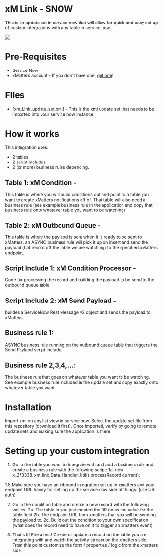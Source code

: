 # xM Link - SNOW
This is an update set in service now that will allow for quick and easy set up of custom integrations with any table in service now.

<kbd>
  <img src="https://github.com/xmatters/xMatters-Labs/raw/master/media/disclaimer.png">
</kbd>

# Pre-Requisites
* Service Now
* xMatters account - If you don't have one, [get one](https://www.xmatters.com)!

# Files
* [xm_Link_update_set.xml] - This is the xml update set that needs to be imported into your service now instance.

# How it works
This integration uses:
 - 2 tables
 - 2 script includes
 - 2 (or more) business rules depending. 

## Table 1: xM Condition - 
This table is where you will build conditions out and point to a table you want to create xMatters notifications off of. That table will also need a business rule (see example business rule in the application and copy that business rule onto whatever table you want to be watching)
## Table 2: xM Outbound Queue - 
This table is where the paylaod is sent when it is ready to be sent to xMatters. an ASYNC business rule will pick it up on insert and send the payload (flat record off the table we are watching) to the specified xMatters endpoint.

## Script Include 1: xM Condition Processor - 
Code for processing the record and building the payload to be send to the outbound queue table.
## Script Include 2: xM Send Payload - 
buildes a ServiceNow Rest Message v2 object and sends the payload to xMatters.

## Business rule 1: 
ASYNC business rule running on the outbound queue table that triggers the Send Paylaod script include.
## Business rule 2,3,4,...: 
The business rule that goes on whatever table you want to be watching. See example business rule included in the update set and copy exactly onto whatever table you want.

# Installation
Import xml on any list view in service now. Select the update set file from this repository (download it first).
Once imported, verify by going to remote update sets and making sure the application is there. 

# Setting up your custom integration
1. Go to the table you want to integrate with and add a business rule and create a business rule with the following script:
   1a. new x_273338_xm_linc.Data_Handler_Util().processRecord(current);
   
1.5 Make sure you have an inbound integration set up in xmatters and your endpoint URL handy for setting up the service now side of things. (use URL auth)

2. Go to the condition table and create a new record with the following values:
   2a. The table in you just created the BR on as the value for the table field
   2b. The endpoint URL from xmatters that you will be sending the payload to.
   2c. Build out the condition to your own specification (what does the record need to have on it to trigger an xmatters event)
   
3. That's it! Fire a test! Create or update a record on the table you are integrating with and watch the activity stream on the xmatters side. From this point customize the form / properties / logic from the xmatters side.
